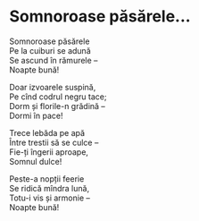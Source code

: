 # Somnoroase păsărele...

Somnoroase păsărele\
Pe la cuiburi se adună\
Se ascund în rămurele –\
Noapte bună!

Doar izvoarele suspină,\
Pe cînd codrul negru tace;\
Dorm și florile-n grădină –\
Dormi în pace!

Trece lebăda pe apă\
Între trestii să se culce –\
Fie-ți îngerii aproape,\
Somnul dulce!

Peste-a nopții feerie\
Se ridică mîndra lună,\
Totu-i vis și armonie –\
Noapte bună!
